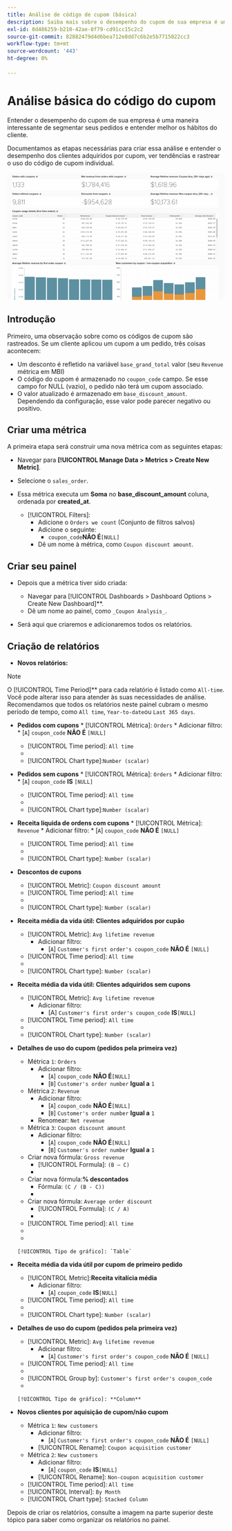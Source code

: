 ```yaml
---
title: Análise de código de cupom (básica)
description: Saiba mais sobre o desempenho do cupom de sua empresa é uma maneira interessante de segmentar seus pedidos e entender melhor os hábitos do cliente.
exl-id: 0d486259-b210-42ae-8f79-cd91cc15c2c2
source-git-commit: 82882479d4d6bea712e8dd7c6b2e5b7715022cc3
workflow-type: tm+mt
source-wordcount: '443'
ht-degree: 0%

---
```


# Análise básica do código do cupom

Entender o desempenho do cupom de sua empresa é uma maneira interessante de segmentar seus pedidos e entender melhor os hábitos do cliente.

Documentamos as etapas necessárias para criar essa análise e entender o desempenho dos clientes adquiridos por cupom, ver tendências e rastrear o uso do código de cupom individual.

![](../../assets/coupon_analysis_dash_720.png)<!--{: width="807" height="471"}-->

## Introdução

Primeiro, uma observação sobre como os códigos de cupom são rastreados. Se um cliente aplicou um cupom a um pedido, três coisas acontecem:

* Um desconto é refletido na variável `base_grand_total` valor (seu `Revenue` métrica em MBI)
* O código do cupom é armazenado no `coupon_code` campo. Se esse campo for NULL (vazio), o pedido não terá um cupom associado.
* O valor atualizado é armazenado em `base_discount_amount`. Dependendo da configuração, esse valor pode parecer negativo ou positivo.

## Criar uma métrica

A primeira etapa será construir uma nova métrica com as seguintes etapas:

* Navegar para **[!UICONTROL Manage Data > Metrics > Create New Metric]**.

* Selecione o `sales_order`.
* Essa métrica executa um **Soma** no **base_discount_amount** coluna, ordenada por **created_at**.
   * [!UICONTROL Filters]:
      * Adicione o `Orders we count` (Conjunto de filtros salvos)
      * Adicione o seguinte:
         * `coupon_code`**NÃO É**`[NULL]`
      * Dê um nome à métrica, como `Coupon discount amount`.

## Criar seu painel

* Depois que a métrica tiver sido criada:
   * Navegar para [!UICONTROL Dashboards > Dashboard Options > Create New Dashboard]**.
   * Dê um nome ao painel, como `_Coupon Analysis_`.

* Será aqui que criaremos e adicionaremos todos os relatórios.

## Criação de relatórios

* **Novos relatórios:**

>[!NOTE]
>
>O [!UICONTROL Time Period]** para cada relatório é listado como `All-time`. Você pode alterar isso para atender às suas necessidades de análise. Recomendamos que todos os relatórios neste painel cubram o mesmo período de tempo, como `All time`, `Year-to-date`ou `Last 365 days`.

* **Pedidos com cupons**
   * 
      [!UICONTROL Métrica]: `Orders`
      * Adicionar filtro:
         * [`A`] `coupon_code` **NÃO É** `[NULL]`
   * [!UICONTROL Time period]: `All time`
   * 
      [!UICONTROL Intervalo]: `None`
   * [!UICONTROL Chart type]:`Number (scalar)`


* **Pedidos sem cupons**
   * 
      [!UICONTROL Métrica]: `Orders`
      * Adicionar filtro:
         * [`A`] `coupon_code` **IS** `[NULL]`
   * [!UICONTROL Time period]: `All time`
   * 
      [!UICONTROL Intervalo]: `None`
   * [!UICONTROL Chart type]:`Number (scalar)`


* **Receita líquida de ordens com cupons**
   * 
      [!UICONTROL Métrica]: `Revenue`
      * Adicionar filtro:
         * [`A`] `coupon_code` **NÃO É** `[NULL]`
   * [!UICONTROL Time period]: `All time`
   * 
      [!UICONTROL Intervalo]: `None`
   * [!UICONTROL Chart type]: `Number (scalar)`


* **Descontos de cupons**
   * [!UICONTROL Metric]: `Coupon discount amount`
   * [!UICONTROL Time period]: `All time`
   * 
      [!UICONTROL Intervalo]: `None`
   * [!UICONTROL Chart type]: `Number (scalar)`

* **Receita média da vida útil: Clientes adquiridos por cupão**
   * [!UICONTROL Metric]: `Avg lifetime revenue`
      * Adicionar filtro:
         * [`A`] `Customer's first order's coupon_code` **NÃO É** `[NULL]`
   * [!UICONTROL Time period]: `All time`
   * 
      [!UICONTROL Intervalo]: `None`
   * [!UICONTROL Chart type]: `Number (scalar)`


* **Receita média da vida útil: Clientes adquiridos sem cupons**
   * [!UICONTROL Metric]: `Avg lifetime revenue`
      * Adicionar filtro:
         * [A] `Customer's first order's coupon_code` **IS**`[NULL]`
   * [!UICONTROL Time period]: `All time`
   * 
      [!UICONTROL Intervalo]: `None`
   * [!UICONTROL Chart type]: `Number (scalar)`


* **Detalhes de uso do cupom (pedidos pela primeira vez)**
   * Métrica `1`: `Orders`
      * Adicionar filtro:
         * [`A`] `coupon_code` **NÃO É**`[NULL]`
         * [`B`] `Customer's order number` **Igual a** `1`
   * Métrica `2`: `Revenue`
      * Adicionar filtro:
         * [`A`] `coupon_code` **NÃO É**`[NULL]`
         * [`B`] `Customer's order number` **Igual a** `1`
      * Renomear:  `Net revenue`
   * Métrica `3`: `Coupon discount amount`
      * Adicionar filtro:
         * [`A`] `coupon_code` **NÃO É**`[NULL]`
         * [`B`] `Customer's order number` **Igual a** `1`
   * Criar nova fórmula: `Gross revenue`
      * [!UICONTROL Formula]: `(B – C)`
      * 
         [!UICONTROL Format]: `Currency`
   * Criar nova fórmula:**% descontados**
      * Fórmula: `(C / (B - C))`
      * 
         [!UICONTROL Format]: `Percentage`
   * Criar nova fórmula: `Average order discount`
      * [!UICONTROL Formula]: `(C / A)`
      * 
         [!UICONTROL Format]: `Percentage`
   * [!UICONTROL Time period]: `All time`
   * 
      [!UICONTROL Intervalo]: `None`
   * 

      [!UICONTROL Tipo de gráfico]: `Table`








* **Receita média da vida útil por cupom de primeiro pedido**
   * [!UICONTROL Metric]:**Receita vitalícia média**
      * Adicionar filtro:
         * [`A`] `coupon_code` **IS**`[NULL]`
   * [!UICONTROL Time period]: `All time`
   * 
      [!UICONTROL Intervalo]: `None`
   * [!UICONTROL Chart type]: `Number (scalar)`


* **Detalhes de uso do cupom (pedidos pela primeira vez)**
   * [!UICONTROL Metric]: `Avg lifetime revenue`
      * Adicionar filtro:
         * [`A`] `Customer's first order's coupon_code` **NÃO É** `[NULL]`
   * [!UICONTROL Time period]: `All time`
   * 
      [!UICONTROL Intervalo]: `None`
   * [!UICONTROL Group by]: `Customer's first order's coupon_code`
   * 

      [!UICONTROL Tipo de gráfico]: **Column**


* **Novos clientes por aquisição de cupom/não cupom**
   * Métrica `1`: `New customers`
      * Adicionar filtro:
         * [`A`] `Customer's first order's coupon_code` **NÃO É** `[NULL]`
      * [!UICONTROL Rename]: `Coupon acquisition customer`
   * Métrica `2`: `New customers`
      * Adicionar filtro:
         * [`A`] `coupon_code` **IS**`[NULL]`
      * [!UICONTROL Rename]: `Non-coupon acquisition customer`
   * [!UICONTROL Time period]: `All time`
   * [!UICONTROL Interval]: `By Month`
   * [!UICONTROL Chart type]: `Stacked Column`





Depois de criar os relatórios, consulte a imagem na parte superior deste tópico para saber como organizar os relatórios no painel.
